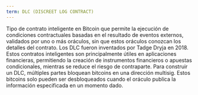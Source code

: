 ```yaml
---
term: DLC (DISCREET LOG CONTRACT)
---
```


Tipo de contrato inteligente en Bitcoin que permite la ejecución de condiciones contractuales basadas en el resultado de eventos externos, validados por uno o más oráculos, sin que estos oráculos conozcan los detalles del contrato. Los DLC fueron inventados por Tadge Dryja en 2018. Estos contratos inteligentes son principalmente útiles en aplicaciones financieras, permitiendo la creación de instrumentos financieros o apuestas condicionales, mientras se reduce el riesgo de contraparte. Para construir un DLC, múltiples partes bloquean bitcoins en una dirección multisig. Estos bitcoins solo pueden ser desbloqueados cuando el oráculo publica la información especificada en un momento dado.
